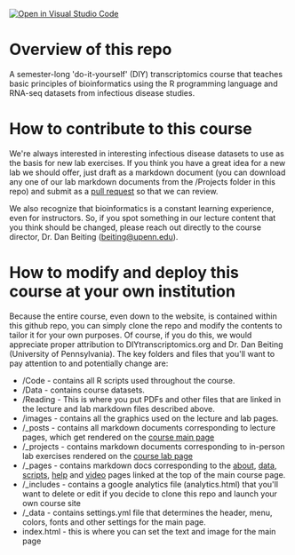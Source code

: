 [![Open in Visual Studio Code](https://open.vscode.dev/badges/open-in-vscode.svg)](https://open.vscode.dev/DIYtranscriptomics/DIYtranscriptomics.github.io)

# Overview of this repo

A semester-long 'do-it-yourself' (DIY) transcriptomics course that teaches basic principles of bioinformatics using the R programming language and RNA-seq datasets from infectious disease studies.  

# How to contribute to this course

We're always interested in interesting infectious disease datasets to use as the basis for new lab exercises.  If you think you have a great idea for a new lab we should offer, just draft as a markdown document (you can download any one of our lab markdown documents from the /Projects folder in this repo) and submit as a [pull request](https://docs.github.com/en/github/collaborating-with-pull-requests/proposing-changes-to-your-work-with-pull-requests/about-pull-requests) so that we can review.

We also recognize that bioinformatics is a constant learning experience, even for instructors.  So, if you spot something in our lecture content that you think should be changed, please reach out directly to the course director, Dr. Dan Beiting (beiting@upenn.edu).

# How to modify and deploy this course at your own institution

Because the entire course, even down to the website, is contained within this github repo, you can simply clone the repo and modify the contents to tailor it for your own purposes.  Of course, if you do this, we would appreciate proper attribution to DIYtranscriptomics.org and Dr. Dan Beiting (University of Pennsylvania).  The key folders and files that you'll want to pay attention to and potentially change are:

- /Code - contains all R scripts used throughout the course. 
- /Data - contains course datasets.
- /Reading - This is where you put PDFs and other files that are linked in the lecture and lab markdown files described above.
- /images - contains all the graphics used on the lecture and lab pages.  
- /\_posts - contains all markdown documents corresponding to lecture pages, which get rendered on the [course main page](https://diytranscriptomics.com/)
- /\_projects - contains markdown documents corresponding to in-person lab exercises rendered on the [course lab page](https://diytranscriptomics.com/lab/)
- /\_pages - contains markdown docs corresponding to the [about](https://diytranscriptomics.com/about), [data](https://diytranscriptomics.com/data), [scripts](https://diytranscriptomics.com/scripts), [help](https://diytranscriptomics.com/help) and [video](https://diytranscriptomics.com/video) pages linked at the top of the main course page.
- /\_includes - contains a google analytics file (analytics.html) that you'll want to delete or edit if you decide to clone this repo and launch your own course site
- /\_data - contains settings.yml file that determines the header, menu, colors, fonts and other settings for the main page.
- index.html - this is where you can set the text and image for the main page
